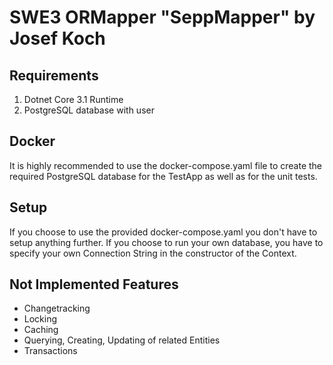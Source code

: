# SWE3 ORMapper "SeppMapper" by Josef Koch
## Requirements
1. Dotnet Core 3.1 Runtime
2. PostgreSQL database with user

## Docker
It is highly recommended to use the docker-compose.yaml file to create the required PostgreSQL database for the TestApp as well as for the unit tests.

## Setup
If you choose to use the provided docker-compose.yaml you don't have to setup anything further. If you choose to run your own database, you have to specify your own Connection String in the constructor of the Context.

## Not Implemented Features
* Changetracking
* Locking
* Caching
* Querying, Creating, Updating of related Entities
* Transactions